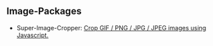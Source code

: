 ## Image-Packages

- Super-Image-Cropper: [Crop GIF / PNG / JPG / JPEG images using Javascript.](https://github.com/STDSuperman/image-packages/tree/master/packages/super-image-cropper)